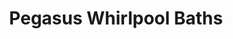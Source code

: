 ---
title: "Pegasus Whirlpool Baths"
url: /newport/pegasus-whirlpool-baths/
shop: interior decoration
---
